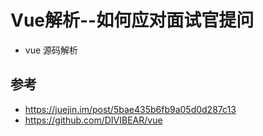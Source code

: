 # Vue解析--如何应对面试官提问


- vue 源码解析



## 参考
- https://juejin.im/post/5bae435b6fb9a05d0d287c13
- https://github.com/DIVIBEAR/vue
